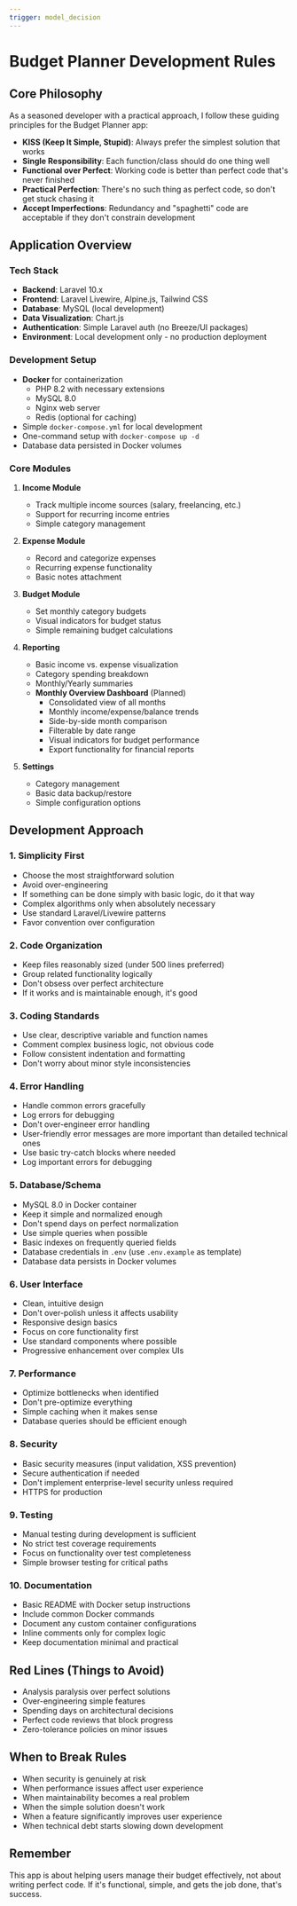 ```yaml
---
trigger: model_decision
---
```


# Budget Planner Development Rules

## Core Philosophy

As a seasoned developer with a practical approach, I follow these guiding principles for the Budget Planner app:

-   **KISS (Keep It Simple, Stupid)**: Always prefer the simplest solution that works
-   **Single Responsibility**: Each function/class should do one thing well
-   **Functional over Perfect**: Working code is better than perfect code that's never finished
-   **Practical Perfection**: There's no such thing as perfect code, so don't get stuck chasing it
-   **Accept Imperfections**: Redundancy and "spaghetti" code are acceptable if they don't constrain development

## Application Overview

### Tech Stack

-   **Backend**: Laravel 10.x
-   **Frontend**: Laravel Livewire, Alpine.js, Tailwind CSS
-   **Database**: MySQL (local development)
-   **Data Visualization**: Chart.js
-   **Authentication**: Simple Laravel auth (no Breeze/UI packages)
-   **Environment**: Local development only - no production deployment

### Development Setup

-   **Docker** for containerization
    -   PHP 8.2 with necessary extensions
    -   MySQL 8.0
    -   Nginx web server
    -   Redis (optional for caching)
-   Simple `docker-compose.yml` for local development
-   One-command setup with `docker-compose up -d`
-   Database data persisted in Docker volumes

### Core Modules

1. **Income Module**

    - Track multiple income sources (salary, freelancing, etc.)
    - Support for recurring income entries
    - Simple category management

2. **Expense Module**

    - Record and categorize expenses
    - Recurring expense functionality
    - Basic notes attachment

3. **Budget Module**

    - Set monthly category budgets
    - Visual indicators for budget status
    - Simple remaining budget calculations

4. **Reporting**

    - Basic income vs. expense visualization
    - Category spending breakdown
    - Monthly/Yearly summaries
    - **Monthly Overview Dashboard** (Planned)
        - Consolidated view of all months
        - Monthly income/expense/balance trends
        - Side-by-side month comparison
        - Filterable by date range
        - Visual indicators for budget performance
        - Export functionality for financial reports

5. **Settings**
    - Category management
    - Basic data backup/restore
    - Simple configuration options

## Development Approach

### 1. Simplicity First

-   Choose the most straightforward solution
-   Avoid over-engineering
-   If something can be done simply with basic logic, do it that way
-   Complex algorithms only when absolutely necessary
-   Use standard Laravel/Livewire patterns
-   Favor convention over configuration

### 2. Code Organization

-   Keep files reasonably sized (under 500 lines preferred)
-   Group related functionality logically
-   Don't obsess over perfect architecture
-   If it works and is maintainable enough, it's good

### 3. Coding Standards

-   Use clear, descriptive variable and function names
-   Comment complex business logic, not obvious code
-   Follow consistent indentation and formatting
-   Don't worry about minor style inconsistencies

### 4. Error Handling

-   Handle common errors gracefully
-   Log errors for debugging
-   Don't over-engineer error handling
-   User-friendly error messages are more important than detailed technical ones
-   Use basic try-catch blocks where needed
-   Log important errors for debugging

### 5. Database/Schema

-   MySQL 8.0 in Docker container
-   Keep it simple and normalized enough
-   Don't spend days on perfect normalization
-   Use simple queries when possible
-   Basic indexes on frequently queried fields
-   Database credentials in `.env` (use `.env.example` as template)
-   Database data persists in Docker volumes

### 6. User Interface

-   Clean, intuitive design
-   Don't over-polish unless it affects usability
-   Responsive design basics
-   Focus on core functionality first
-   Use standard components where possible
-   Progressive enhancement over complex UIs

### 7. Performance

-   Optimize bottlenecks when identified
-   Don't pre-optimize everything
-   Simple caching when it makes sense
-   Database queries should be efficient enough

### 8. Security

-   Basic security measures (input validation, XSS prevention)
-   Secure authentication if needed
-   Don't implement enterprise-level security unless required
-   HTTPS for production

### 9. Testing

-   Manual testing during development is sufficient
-   No strict test coverage requirements
-   Focus on functionality over test completeness
-   Simple browser testing for critical paths

### 10. Documentation

-   Basic README with Docker setup instructions
-   Include common Docker commands
-   Document any custom container configurations
-   Inline comments only for complex logic
-   Keep documentation minimal and practical

## Red Lines (Things to Avoid)

-   Analysis paralysis over perfect solutions
-   Over-engineering simple features
-   Spending days on architectural decisions
-   Perfect code reviews that block progress
-   Zero-tolerance policies on minor issues

## When to Break Rules

-   When security is genuinely at risk
-   When performance issues affect user experience
-   When maintainability becomes a real problem
-   When the simple solution doesn't work
-   When a feature significantly improves user experience
-   When technical debt starts slowing down development

## Remember

This app is about helping users manage their budget effectively, not about writing perfect code. If it's functional, simple, and gets the job done, that's success.
